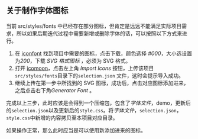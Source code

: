 ## 关于制作字体图标

当前 src/styles/fonts 中已经存在部分图标，但肯定是远远不能满足实际项目需求，所以如果后期迭代过程中需要新增或删除字体的话，可以按照以下方式来进行。

1. 在 [iconfont](http://www.iconfont.cn/)  找到项目中需要的图标，点击下载，颜色选择 *#000*，大小选设置为*200*，下载 *SVG 格式图标* ，必须为 SVG 格式。
2. 打开 [icomoon](https://icomoon.io/app/#/select)，点击左上角 *Import Icons* 按钮，上传该项目`src/styles/fonts`目录下的`selection.json` 文件，这时会提示导入成功。
3. 继续上传在第一步中所找到的 SVG 图标，成功后，点击对应图标添加进来，之后点击右下角*Generator Font* 。

完成以上三步，此时应该是会得到一个压缩包，包含了*字体文件*，demo，更新后的`selection.json`以及更新后的`style.css`。将*字体文件*，`selection.json`，`style.css`中新增的内容拷贝至本项目对应目录。

如果操作正常，那么此时应当是可以使用新添加进来的图标。
